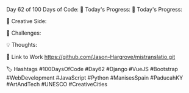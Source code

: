 Day 62 of 100 Days of Code:
🔧 Today's Progress:
🚗 Today's Progress:

🎨 Creative Side:

🔧 Challenges:

💡 Thoughts:

🔗 Link to Work
https://github.com/Jason-Hargrove/mistranslatio.git

🏷️ Hashtags
#100DaysOfCode
#Day62
#Django
#VueJS
#Bootstrap
#WebDevelopment
#JavaScript
#Python
#ManisesSpain
#PaducahKY
#ArtAndTech
#UNESCO
#CreativeCities
